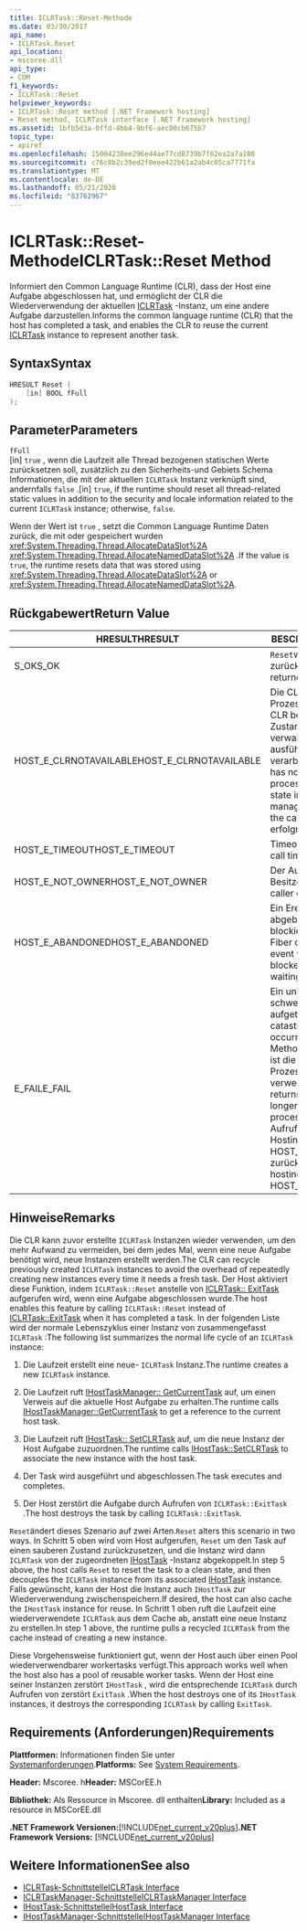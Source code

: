 ```yaml
---
title: ICLRTask::Reset-Methode
ms.date: 03/30/2017
api_name:
- ICLRTask.Reset
api_location:
- mscoree.dll
api_type:
- COM
f1_keywords:
- ICLRTask::Reset
helpviewer_keywords:
- ICLRTask::Reset method [.NET Framework hosting]
- Reset method, ICLRTask interface [.NET Framework hosting]
ms.assetid: 1bfb5d3a-0ffd-4bb4-9bf6-aec00cb675b7
topic_type:
- apiref
ms.openlocfilehash: 15004238ee296e44ae77cd8739b7f62ea2a7a100
ms.sourcegitcommit: c76c8b2c39ed2f0eee422b61a2ab4c05ca7771fa
ms.translationtype: MT
ms.contentlocale: de-DE
ms.lasthandoff: 05/21/2020
ms.locfileid: "83762967"
---
```

# <a name="iclrtaskreset-method"></a><span data-ttu-id="c11a8-102">ICLRTask::Reset-Methode</span><span class="sxs-lookup"><span data-stu-id="c11a8-102">ICLRTask::Reset Method</span></span>
<span data-ttu-id="c11a8-103">Informiert den Common Language Runtime (CLR), dass der Host eine Aufgabe abgeschlossen hat, und ermöglicht der CLR die Wiederverwendung der aktuellen [ICLRTask](iclrtask-interface.md) -Instanz, um eine andere Aufgabe darzustellen.</span><span class="sxs-lookup"><span data-stu-id="c11a8-103">Informs the common language runtime (CLR) that the host has completed a task, and enables the CLR to reuse the current [ICLRTask](iclrtask-interface.md) instance to represent another task.</span></span>  
  
## <a name="syntax"></a><span data-ttu-id="c11a8-104">Syntax</span><span class="sxs-lookup"><span data-stu-id="c11a8-104">Syntax</span></span>  
  
```cpp  
HRESULT Reset (  
    [in] BOOL fFull  
);  
```  
  
## <a name="parameters"></a><span data-ttu-id="c11a8-105">Parameter</span><span class="sxs-lookup"><span data-stu-id="c11a8-105">Parameters</span></span>  
 `fFull`  
 <span data-ttu-id="c11a8-106">[in] `true` , wenn die Laufzeit alle Thread bezogenen statischen Werte zurücksetzen soll, zusätzlich zu den Sicherheits-und Gebiets Schema Informationen, die mit der aktuellen `ICLRTask` Instanz verknüpft sind, andernfalls `false` .</span><span class="sxs-lookup"><span data-stu-id="c11a8-106">[in] `true`, if the runtime should reset all thread-related static values in addition to the security and locale information related to the current `ICLRTask` instance; otherwise, `false`.</span></span>  
  
 <span data-ttu-id="c11a8-107">Wenn der Wert ist `true` , setzt die Common Language Runtime Daten zurück, die mit oder gespeichert wurden <xref:System.Threading.Thread.AllocateDataSlot%2A> <xref:System.Threading.Thread.AllocateNamedDataSlot%2A> .</span><span class="sxs-lookup"><span data-stu-id="c11a8-107">If the value is `true`, the runtime resets data that was stored using <xref:System.Threading.Thread.AllocateDataSlot%2A> or <xref:System.Threading.Thread.AllocateNamedDataSlot%2A>.</span></span>  
  
## <a name="return-value"></a><span data-ttu-id="c11a8-108">Rückgabewert</span><span class="sxs-lookup"><span data-stu-id="c11a8-108">Return Value</span></span>  
  
|<span data-ttu-id="c11a8-109">HRESULT</span><span class="sxs-lookup"><span data-stu-id="c11a8-109">HRESULT</span></span>|<span data-ttu-id="c11a8-110">BESCHREIBUNG</span><span class="sxs-lookup"><span data-stu-id="c11a8-110">Description</span></span>|  
|-------------|-----------------|  
|<span data-ttu-id="c11a8-111">S_OK</span><span class="sxs-lookup"><span data-stu-id="c11a8-111">S_OK</span></span>|<span data-ttu-id="c11a8-112">`Reset`wurde erfolgreich zurückgegeben.</span><span class="sxs-lookup"><span data-stu-id="c11a8-112">`Reset` returned successfully.</span></span>|  
|<span data-ttu-id="c11a8-113">HOST_E_CLRNOTAVAILABLE</span><span class="sxs-lookup"><span data-stu-id="c11a8-113">HOST_E_CLRNOTAVAILABLE</span></span>|<span data-ttu-id="c11a8-114">Die CLR wurde nicht in einen Prozess geladen, oder die CLR befindet sich in einem Zustand, in dem Sie verwalteten Code nicht ausführen oder den-Befehl verarbeiten kann.</span><span class="sxs-lookup"><span data-stu-id="c11a8-114">The CLR has not been loaded into a process, or the CLR is in a state in which it cannot run managed code or process the call.</span></span> <span data-ttu-id="c11a8-115">erfolgrei</span><span class="sxs-lookup"><span data-stu-id="c11a8-115">successfully</span></span>|  
|<span data-ttu-id="c11a8-116">HOST_E_TIMEOUT</span><span class="sxs-lookup"><span data-stu-id="c11a8-116">HOST_E_TIMEOUT</span></span>|<span data-ttu-id="c11a8-117">Timeout des Aufrufes.</span><span class="sxs-lookup"><span data-stu-id="c11a8-117">The call timed out.</span></span>|  
|<span data-ttu-id="c11a8-118">HOST_E_NOT_OWNER</span><span class="sxs-lookup"><span data-stu-id="c11a8-118">HOST_E_NOT_OWNER</span></span>|<span data-ttu-id="c11a8-119">Der Aufrufer ist nicht Besitzer der Sperre.</span><span class="sxs-lookup"><span data-stu-id="c11a8-119">The caller does not own the lock.</span></span>|  
|<span data-ttu-id="c11a8-120">HOST_E_ABANDONED</span><span class="sxs-lookup"><span data-stu-id="c11a8-120">HOST_E_ABANDONED</span></span>|<span data-ttu-id="c11a8-121">Ein Ereignis wurde abgebrochen, während ein blockierter Thread oder eine Fiber darauf wartete.</span><span class="sxs-lookup"><span data-stu-id="c11a8-121">An event was canceled while a blocked thread or fiber was waiting on it.</span></span>|  
|<span data-ttu-id="c11a8-122">E_FAIL</span><span class="sxs-lookup"><span data-stu-id="c11a8-122">E_FAIL</span></span>|<span data-ttu-id="c11a8-123">Ein unbekannter schwerwiegender Fehler ist aufgetreten.</span><span class="sxs-lookup"><span data-stu-id="c11a8-123">An unknown catastrophic failure occurred.</span></span> <span data-ttu-id="c11a8-124">Wenn eine Methode E_FAIL zurückgibt, ist die CLR innerhalb des Prozesses nicht mehr verwendbar.</span><span class="sxs-lookup"><span data-stu-id="c11a8-124">When a method returns E_FAIL, the CLR is no longer usable within the process.</span></span> <span data-ttu-id="c11a8-125">Nachfolgende Aufrufe von Hostingmethoden geben HOST_E_CLRNOTAVAILABLE zurück.</span><span class="sxs-lookup"><span data-stu-id="c11a8-125">Subsequent calls to hosting methods return HOST_E_CLRNOTAVAILABLE.</span></span>|  
  
## <a name="remarks"></a><span data-ttu-id="c11a8-126">Hinweise</span><span class="sxs-lookup"><span data-stu-id="c11a8-126">Remarks</span></span>  
 <span data-ttu-id="c11a8-127">Die CLR kann zuvor erstellte `ICLRTask` Instanzen wieder verwenden, um den mehr Aufwand zu vermeiden, bei dem jedes Mal, wenn eine neue Aufgabe benötigt wird, neue Instanzen erstellt werden.</span><span class="sxs-lookup"><span data-stu-id="c11a8-127">The CLR can recycle previously created `ICLRTask` instances to avoid the overhead of repeatedly creating new instances every time it needs a fresh task.</span></span> <span data-ttu-id="c11a8-128">Der Host aktiviert diese Funktion, indem `ICLRTask::Reset` anstelle von [ICLRTask:: ExitTask](iclrtask-exittask-method.md) aufgerufen wird, wenn eine Aufgabe abgeschlossen wurde.</span><span class="sxs-lookup"><span data-stu-id="c11a8-128">The host enables this feature by calling `ICLRTask::Reset` instead of [ICLRTask::ExitTask](iclrtask-exittask-method.md) when it has completed a task.</span></span> <span data-ttu-id="c11a8-129">In der folgenden Liste wird der normale Lebenszyklus einer Instanz von zusammengefasst `ICLRTask` :</span><span class="sxs-lookup"><span data-stu-id="c11a8-129">The following list summarizes the normal life cycle of an `ICLRTask` instance:</span></span>  
  
1. <span data-ttu-id="c11a8-130">Die Laufzeit erstellt eine neue- `ICLRTask` Instanz.</span><span class="sxs-lookup"><span data-stu-id="c11a8-130">The runtime creates a new `ICLRTask` instance.</span></span>  
  
2. <span data-ttu-id="c11a8-131">Die Laufzeit ruft [IHostTaskManager:: GetCurrentTask](ihosttaskmanager-getcurrenttask-method.md) auf, um einen Verweis auf die aktuelle Host Aufgabe zu erhalten.</span><span class="sxs-lookup"><span data-stu-id="c11a8-131">The runtime calls [IHostTaskManager::GetCurrentTask](ihosttaskmanager-getcurrenttask-method.md) to get a reference to the current host task.</span></span>  
  
3. <span data-ttu-id="c11a8-132">Die Laufzeit ruft [IHostTask:: SetCLRTask](ihosttask-setclrtask-method.md) auf, um die neue Instanz der Host Aufgabe zuzuordnen.</span><span class="sxs-lookup"><span data-stu-id="c11a8-132">The runtime calls [IHostTask::SetCLRTask](ihosttask-setclrtask-method.md) to associate the new instance with the host task.</span></span>  
  
4. <span data-ttu-id="c11a8-133">Der Task wird ausgeführt und abgeschlossen.</span><span class="sxs-lookup"><span data-stu-id="c11a8-133">The task executes and completes.</span></span>  
  
5. <span data-ttu-id="c11a8-134">Der Host zerstört die Aufgabe durch Aufrufen von `ICLRTask::ExitTask` .</span><span class="sxs-lookup"><span data-stu-id="c11a8-134">The host destroys the task by calling `ICLRTask::ExitTask`.</span></span>  
  
 <span data-ttu-id="c11a8-135">`Reset`ändert dieses Szenario auf zwei Arten.</span><span class="sxs-lookup"><span data-stu-id="c11a8-135">`Reset` alters this scenario in two ways.</span></span> <span data-ttu-id="c11a8-136">In Schritt 5 oben wird vom Host aufgerufen, `Reset` um den Task auf einen sauberen Zustand zurückzusetzen, und die Instanz wird dann `ICLRTask` von der zugeordneten [IHostTask](ihosttask-interface.md) -Instanz abgekoppelt.</span><span class="sxs-lookup"><span data-stu-id="c11a8-136">In step 5 above, the host calls `Reset` to reset the task to a clean state, and then decouples the `ICLRTask` instance from its associated [IHostTask](ihosttask-interface.md) instance.</span></span> <span data-ttu-id="c11a8-137">Falls gewünscht, kann der Host die Instanz auch `IHostTask` zur Wiederverwendung zwischenspeichern.</span><span class="sxs-lookup"><span data-stu-id="c11a8-137">If desired, the host can also cache the `IHostTask` instance for reuse.</span></span> <span data-ttu-id="c11a8-138">In Schritt 1 oben ruft die Laufzeit eine wiederverwendete `ICLRTask` aus dem Cache ab, anstatt eine neue Instanz zu erstellen.</span><span class="sxs-lookup"><span data-stu-id="c11a8-138">In step 1 above, the runtime pulls a recycled `ICLRTask` from the cache instead of creating a new instance.</span></span>  
  
 <span data-ttu-id="c11a8-139">Diese Vorgehensweise funktioniert gut, wenn der Host auch über einen Pool wiederverwendbarer workertasks verfügt.</span><span class="sxs-lookup"><span data-stu-id="c11a8-139">This approach works well when the host also has a pool of reusable worker tasks.</span></span> <span data-ttu-id="c11a8-140">Wenn der Host eine seiner Instanzen zerstört `IHostTask` , wird die entsprechende `ICLRTask` durch Aufrufen von zerstört `ExitTask` .</span><span class="sxs-lookup"><span data-stu-id="c11a8-140">When the host destroys one of its `IHostTask` instances, it destroys the corresponding `ICLRTask` by calling `ExitTask`.</span></span>  
  
## <a name="requirements"></a><span data-ttu-id="c11a8-141">Requirements (Anforderungen)</span><span class="sxs-lookup"><span data-stu-id="c11a8-141">Requirements</span></span>  
 <span data-ttu-id="c11a8-142">**Plattformen:** Informationen finden Sie unter [Systemanforderungen](../../get-started/system-requirements.md).</span><span class="sxs-lookup"><span data-stu-id="c11a8-142">**Platforms:** See [System Requirements](../../get-started/system-requirements.md).</span></span>  
  
 <span data-ttu-id="c11a8-143">**Header:** Mscoree. h</span><span class="sxs-lookup"><span data-stu-id="c11a8-143">**Header:** MSCorEE.h</span></span>  
  
 <span data-ttu-id="c11a8-144">**Bibliothek:** Als Ressource in Mscoree. dll enthalten</span><span class="sxs-lookup"><span data-stu-id="c11a8-144">**Library:** Included as a resource in MSCorEE.dll</span></span>  
  
 <span data-ttu-id="c11a8-145">**.NET Framework Versionen:**[!INCLUDE[net_current_v20plus](../../../../includes/net-current-v20plus-md.md)]</span><span class="sxs-lookup"><span data-stu-id="c11a8-145">**.NET Framework Versions:** [!INCLUDE[net_current_v20plus](../../../../includes/net-current-v20plus-md.md)]</span></span>  
  
## <a name="see-also"></a><span data-ttu-id="c11a8-146">Weitere Informationen</span><span class="sxs-lookup"><span data-stu-id="c11a8-146">See also</span></span>

- [<span data-ttu-id="c11a8-147">ICLRTask-Schnittstelle</span><span class="sxs-lookup"><span data-stu-id="c11a8-147">ICLRTask Interface</span></span>](iclrtask-interface.md)
- [<span data-ttu-id="c11a8-148">ICLRTaskManager-Schnittstelle</span><span class="sxs-lookup"><span data-stu-id="c11a8-148">ICLRTaskManager Interface</span></span>](iclrtaskmanager-interface.md)
- [<span data-ttu-id="c11a8-149">IHostTask-Schnittstelle</span><span class="sxs-lookup"><span data-stu-id="c11a8-149">IHostTask Interface</span></span>](ihosttask-interface.md)
- [<span data-ttu-id="c11a8-150">IHostTaskManager-Schnittstelle</span><span class="sxs-lookup"><span data-stu-id="c11a8-150">IHostTaskManager Interface</span></span>](ihosttaskmanager-interface.md)
